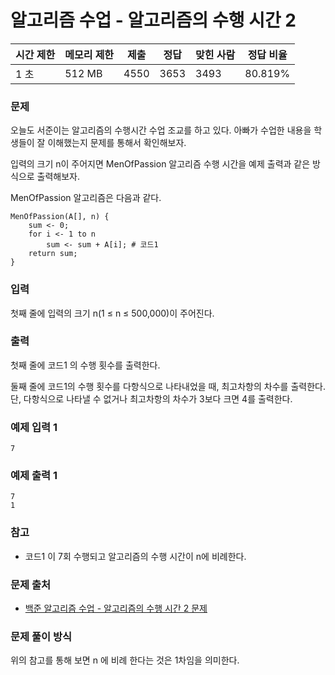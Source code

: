 # 알고리즘 수업 - 알고리즘의 수행 시간 2

|시간 제한|	메모리 제한|	제출|	정답|	맞힌 사람|	정답 비율|
|----|--------|-----|-------|-------|----------|
|1 초|	512 MB|	4550|	3653|	3493|	80.819%|

### 문제

오늘도 서준이는 알고리즘의 수행시간 수업 조교를 하고 있다. 아빠가 수업한 내용을 학생들이 잘 이해했는지 문제를 통해서 확인해보자.

입력의 크기 n이 주어지면 MenOfPassion 알고리즘 수행 시간을 예제 출력과 같은 방식으로 출력해보자.

MenOfPassion 알고리즘은 다음과 같다.

```
MenOfPassion(A[], n) {
    sum <- 0;
    for i <- 1 to n
        sum <- sum + A[i]; # 코드1
    return sum;
}
```

### 입력

첫째 줄에 입력의 크기 n(1 ≤ n ≤ 500,000)이 주어진다.

### 출력

첫째 줄에 코드1 의 수행 횟수를 출력한다.

둘째 줄에 코드1의 수행 횟수를 다항식으로 나타내었을 때, 최고차항의 차수를 출력한다. 단, 다항식으로 나타낼 수 없거나 최고차항의 차수가 3보다 크면 4를 출력한다.

### 예제 입력 1 

```
7
```

### 예제 출력 1 

```
7
1
```

### 참고

- 코드1 이 7회 수행되고 알고리즘의 수행 시간이 n에 비례한다.

### 문제 출처

- [백준 알고리즘 수업 - 알고리즘의 수행 시간 2 문제](https://www.acmicpc.net/problem/24263)

### 문제 풀이 방식

위의 참고를 통해 보면 n 에 비례 한다는 것은 1차임을 의미한다.
